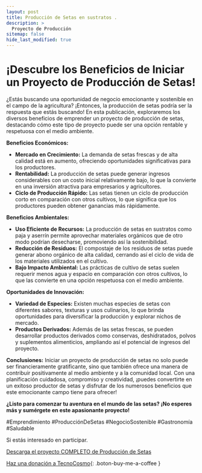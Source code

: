 ```yaml
---
layout: post
title: Producción de Setas en sustratos .
description: >
  Proyecto de Producción
sitemap: false
hide_last_modified: true
---
```


# ¡Descubre los Beneficios de Iniciar un Proyecto de Producción de Setas!

¿Estás buscando una oportunidad de negocio emocionante y sostenible en el campo de la agricultura? ¡Entonces, la producción de setas podría ser la respuesta que estás buscando! En esta publicación, exploraremos los diversos beneficios de emprender un proyecto de producción de setas, destacando cómo este tipo de proyecto puede ser una opción rentable y respetuosa con el medio ambiente.

**Beneficios Económicos:**
- **Mercado en Crecimiento:** La demanda de setas frescas y de alta calidad está en aumento, ofreciendo oportunidades significativas para los productores.
- **Rentabilidad:** La producción de setas puede generar ingresos considerables con un costo inicial relativamente bajo, lo que la convierte en una inversión atractiva para empresarios y agricultores.
- **Ciclo de Producción Rápido:** Las setas tienen un ciclo de producción corto en comparación con otros cultivos, lo que significa que los productores pueden obtener ganancias más rápidamente.

**Beneficios Ambientales:**
- **Uso Eficiente de Recursos:** La producción de setas en sustratos como paja y aserrín permite aprovechar materiales orgánicos que de otro modo podrían desecharse, promoviendo así la sostenibilidad.
- **Reducción de Residuos:** El compostaje de los residuos de setas puede generar abono orgánico de alta calidad, cerrando así el ciclo de vida de los materiales utilizados en el cultivo.
- **Bajo Impacto Ambiental:** Las prácticas de cultivo de setas suelen requerir menos agua y espacio en comparación con otros cultivos, lo que las convierte en una opción respetuosa con el medio ambiente.

**Oportunidades de Innovación:**
- **Variedad de Especies:** Existen muchas especies de setas con diferentes sabores, texturas y usos culinarios, lo que brinda oportunidades para diversificar la producción y explorar nichos de mercado.
- **Productos Derivados:** Además de las setas frescas, se pueden desarrollar productos derivados como conservas, deshidratados, polvos y suplementos alimenticios, ampliando así el potencial de ingresos del proyecto.

**Conclusiones:**
Iniciar un proyecto de producción de setas no solo puede ser financieramente gratificante, sino que también ofrece una manera de contribuir positivamente al medio ambiente y a la comunidad local. Con una planificación cuidadosa, compromiso y creatividad, ¡puedes convertirte en un exitoso productor de setas y disfrutar de los numerosos beneficios que este emocionante campo tiene para ofrecer!

**¿Listo para comenzar tu aventura en el mundo de las setas? ¡No esperes más y sumérgete en este apasionante proyecto!**

#Emprendimiento #ProducciónDeSetas #NegocioSostenible #Gastronomía #Saludable


Si estás interesado en participar.


[Descarga el proyecto COMPLETO de Producción de Setas](https://www.dropbox.com/scl/fo/l8of74seqrwsfv1318v70/h?rlkey=022h6ua18jnzhuq7eblg8ca7b&dl=0)

[Haz una donación a TecnoCosmo](https://www.buymeacoffee.com/nain.taleb){: .boton-buy-me-a-coffee }

<object data="../produccionSetasSustrato.pdf" width="100%" height="600" type='application/pdf'></object>

